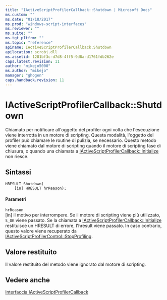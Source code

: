 ```yaml
---
title: "IActiveScriptProfilerCallback::Shutdown | Microsoft Docs"
ms.custom: ""
ms.date: "01/18/2017"
ms.prod: "windows-script-interfaces"
ms.reviewer: ""
ms.suite: ""
ms.tgt_pltfrm: ""
ms.topic: "reference"
apiname: IActiveScriptProfilerCallback.Shutdown
apilocation: scrobj.dll
ms.assetid: 1281bf3c-d7d8-4ff5-9d8a-d1761fdb262e
caps.latest.revision: 11
author: "mikejo5000"
ms.author: "mikejo"
manager: "ghogen"
caps.handback.revision: 11
---
```

# IActiveScriptProfilerCallback::Shutdown
Chiamato per notificare all'oggetto del profiler ogni volta che l'esecuzione viene interrotta in un motore di scripting.  Questa modalità, l'oggetto del profiler può chiamare le routine di pulizia, se necessario.  Questo metodo viene chiamato dal motore di scripting quando il motore di scripting fase di chiusura, o quando una chiamata a [IActiveScriptProfilerCallback::Initialize](../../winscript/reference/iactivescriptprofilercallback-initialize.md) non riesce.  
  
## Sintassi  
  
```  
HRESULT Shutdown(  
    [in] HRESULT hrReason);  
```  
  
#### Parametri  
 `hrReason`  
 \[in\] il motivo per interrompere.  Se il motore di scripting viene più utilizzato, `S_OK` viene passato.  Se la chiamata a [IActiveScriptProfilerCallback::Initialize](../../winscript/reference/iactivescriptprofilercallback-initialize.md) restituisce un HRESULT di errore, l'hresult viene passato.  In caso contrario, questo valore viene recuperato da [IActiveScriptProfilerControl::StopProfiling](../../winscript/reference/iactivescriptprofilercontrol-stopprofiling.md).  
  
## Valore restituito  
 Il valore restituito del metodo viene ignorato dal motore di scripting.  
  
## Vedere anche  
 [Interfaccia IActiveScriptProfilerCallback](../../winscript/reference/iactivescriptprofilercallback-interface.md)